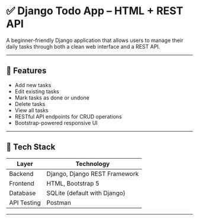 # ✅ Django Todo App – HTML + REST API

A beginner-friendly Django application that allows users to manage their daily tasks through both a clean web interface and a REST API.

---

## 📌 Features

- Add new tasks
- Edit existing tasks
- Mark tasks as done or undone
- Delete tasks
- View all tasks
- RESTful API endpoints for CRUD operations
- Bootstrap-powered responsive UI

---

## 🧰 Tech Stack

| Layer        | Technology               |
|--------------|---------------------------|
| Backend      | Django, Django REST Framework |
| Frontend     | HTML, Bootstrap 5         |
| Database     | SQLite (default with Django) |
| API Testing  | Postman                   |

---

